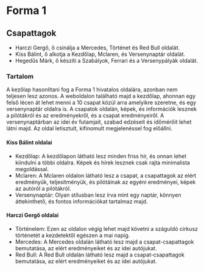 # Forma 1 

## Csapattagok 
- Harczi Gergő, ő csinálja a Mercedes, Történet és Red Bull oldalát.
- Kiss Bálint, ő alkotja a Kezdőlap, Mclaren, és Versenynaptár oldalát. 
- Hegedűs Márk, ő készíti a Szabályok, Ferrari és a Versenypályák oldalát. 

### Tartalom
A kezőlap hasonlítani fog a Forma 1 hivatalos oldalára, azonban nem teljesen lesz azonos.
A weboldalon található majd a kezdőlap, ahonnan egy felső lécen át lehet menni a 10 csapat közül arra amelyikre szeretne, és egy versenynaptár oldalra is. 
A csapatok oldalán, képek, és információk lesznek a pilótákról és az eredményekről, és a csapat eredményeiről. 
A versenynaptárban az idei év futamjait, szabad edzéseit és időmérőit lehet látni majd. 
Az oldal letisztult, kifinomult megjelenéssel fog előállni.


#### Kiss Bálint oldalai 
- Kezdőlap: 
A kezdőlapon látható lesz minden friss hír, és onnan lehet kiindulni a többi oldalra. Képek és hírek lesznek csak rajta minimalista megoldással.
- Mclaren:
A Mclaren oldalon látható lesz a csapat, a csapattagok az elért eredményük, teljesítményük, és pilótáinak az egyéni eredményei, képek az autóról a pilótákról. 
- Versenynaptár: 
Olyan stílusban lesz írva mint egy naptár, könnyen áttekinthető, és fontos információkat tartalmaz majd. 

#### Harczi Gergő oldalai
- Történelem:
Ezen az oldalon végig lehet majd követni a száguldó cirkusz történetét a kezdetektől egészen a mai napig.
- Mercedes:
A Mercedes oldalán látható lesz majd a csapat-csapattagok bemutatása, az elért eredményeiket és az idei autójukat.
- Red Bull:
A Red Bull oldalán látható lesz majd a csapat-csapattagok bemutatása, az elért eredményeiket és az idei autójukat.

